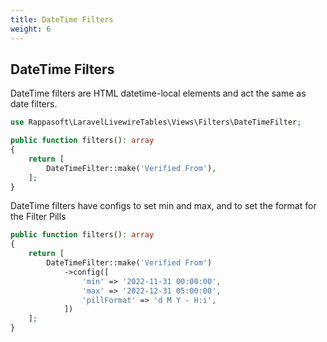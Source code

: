 ```yaml
---
title: DateTime Filters
weight: 6
---
```


## DateTime Filters

DateTime filters are HTML datetime-local elements and act the same as date filters.

```php
use Rappasoft\LaravelLivewireTables\Views\Filters\DateTimeFilter;

public function filters(): array
{
    return [
        DateTimeFilter::make('Verified From'),
    ];
}
```

DateTime filters have configs to set min and max, and to set the format for the Filter Pills

```php
public function filters(): array
{
    return [
        DateTimeFilter::make('Verified From')
            ->config([
                'min' => '2022-11-31 00:00:00',
                'max' => '2022-12-31 05:00:00',
                'pillFormat' => 'd M Y - H:i',
            ])
    ];
}
```

